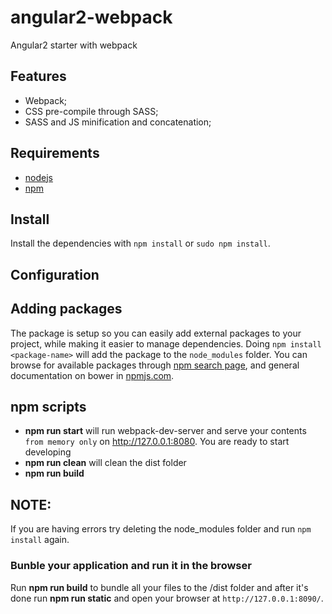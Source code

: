 # angular2-webpack
Angular2 starter with webpack

## Features
- Webpack;
- CSS pre-compile through SASS;
- SASS and JS minification and concatenation;

## Requirements
- [nodejs](https://nodejs.org/)
- [npm](https://www.npmjs.com/)

## Install
Install the dependencies with `npm install` or `sudo npm install`.

## Configuration

## Adding packages
The package is setup so you can easily add external packages to your project, while making it easier to manage dependencies. Doing
`npm install <package-name>` will add the package to the `node_modules` folder. You can browse for available packages through [npm search page](https://www.npmjs.com/), and general documentation on bower in [npmjs.com](https://docs.npmjs.com/).


## npm scripts
- **npm run start** will run webpack-dev-server and serve your contents `from memory only` on http://127.0.0.1:8080. You are ready to start developing
- **npm run clean** will clean the dist folder
- **npm run build**

## NOTE:
If you are having errors try deleting the node_modules folder and run `npm install` again.

### Bunble your application and run it in the browser

Run **npm run build** to bundle all your files to the /dist folder and after it's done run **npm run static** and open your browser at `http://127.0.0.1:8090/`.
